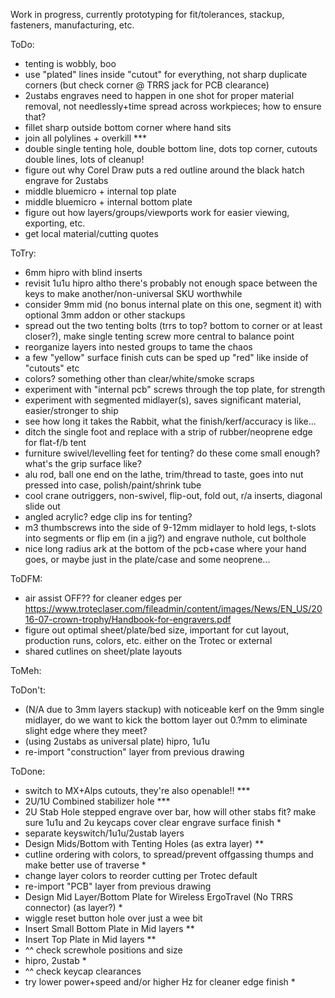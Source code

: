 Work in progress, currently prototyping for fit/tolerances, stackup, fasteners, manufacturing, etc.

ToDo:
- tenting is wobbly, boo
- use "plated" lines inside "cutout" for everything, not sharp duplicate corners (but check corner @ TRRS jack for PCB clearance)
- 2ustabs engraves need to happen in one shot for proper material removal, not needlessly+time spread across workpieces; how to ensure that?
- fillet sharp outside bottom corner where hand sits
- join all polylines + overkill ***
- double single tenting hole, double bottom line, dots top corner, cutouts double lines, lots of cleanup!
- figure out why Corel Draw puts a red outline around the black hatch engrave for 2ustabs
- middle bluemicro + internal top plate
- middle bluemicro + internal bottom plate
- figure out how layers/groups/viewports work for easier viewing, exporting, etc.
- get local material/cutting quotes

ToTry:
- 6mm hipro with blind inserts
- revisit 1u1u hipro altho there's probably not enough space between the keys to make another/non-universal SKU worthwhile
- consider 9mm mid (no bonus internal plate on this one, segment it) with optional 3mm addon or other stackups
- spread out the two tenting bolts (trrs to top? bottom to corner or at least closer?), make single tenting screw more central to balance point
- reorganize layers into nested groups to tame the chaos
- a few "yellow" surface finish cuts can be sped up "red" like inside of "cutouts" etc
- colors? something other than clear/white/smoke scraps
- experiment with "internal pcb" screws through the top plate, for strength
- experiment with segmented midlayer(s), saves significant material, easier/stronger to ship
- see how long it takes the Rabbit, what the finish/kerf/accuracy is like...
- ditch the single foot and replace with a strip of rubber/neoprene edge for flat-f/b tent
- furniture swivel/levelling feet for tenting? do these come small enough? what's the grip surface like?
- alu rod, ball one end on the lathe, trim/thread to taste, goes into nut pressed into case, polish/paint/shrink tube
- cool crane outriggers, non-swivel, flip-out, fold out, r/a inserts, diagonal slide out
- angled acrylic? edge clip ins for tenting?
- m3 thumbscrews into the side of 9-12mm midlayer to hold legs, t-slots into segments or flip em (in a jig?) and engrave nuthole, cut bolthole
- nice long radius ark at the bottom of the pcb+case where your hand goes, or maybe just in the plate/case and some neoprene...

ToDFM:
- air assist OFF?? for cleaner edges per https://www.troteclaser.com/fileadmin/content/images/News/EN_US/2016-07-crown-trophy/Handbook-for-engravers.pdf
- figure out optimal sheet/plate/bed size, important for cut layout, production runs, colors, etc. either on the Trotec or external
- shared cutlines on sheet/plate layouts

ToMeh:

ToDon't:
- (N/A due to 3mm layers stackup) with noticeable kerf on the 9mm single midlayer, do we want to kick the bottom layer out 0.?mm to eliminate slight edge where they meet?
- (using 2ustabs as universal plate) hipro, 1u1u
- re-import "construction" layer from previous drawing

ToDone:
- switch to MX+Alps cutouts, they're also openable!! ***
- 2U/1U Combined stabilizer hole ***
- 2U Stab Hole stepped engrave over bar, how will other stabs fit? make sure 1u1u and 2u keycaps cover clear engrave surface finish *
- separate keyswitch/1u1u/2ustab layers
- Design Mids/Bottom with Tenting Holes (as extra layer) **
- cutline ordering with colors, to spread/prevent offgassing thumps and make better use of traverse *
- change layer colors to reorder cutting per Trotec default
- re-import "PCB" layer from previous drawing
- Design Mid Layer/Bottom Plate for Wireless ErgoTravel (No TRRS connector) (as layer?) *
- wiggle reset button hole over just a wee bit
- Insert Small Bottom Plate in Mid layers **
- Insert Top Plate in Mid layers **
- ^^ check screwhole positions and size
- hipro, 2ustab *
- ^^ check keycap clearances
- try lower power+speed and/or higher Hz for cleaner edge finish *
